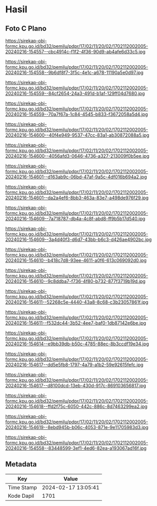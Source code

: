 # Hasil

## Foto C Plano

https://sirekap-obj-formc.kpu.go.id/bd32/pemilu/pdpr/17/02/11/20/02/1702112002005-20240216-154557--cbc4914c-f1f2-4f36-90d9-ab4afe6d33c5.jpg

https://sirekap-obj-formc.kpu.go.id/bd32/pemilu/pdpr/17/02/11/20/02/1702112002005-20240216-154558--9b6df8f7-3f5c-4e1c-a678-11190a5e0d97.jpg

https://sirekap-obj-formc.kpu.go.id/bd32/pemilu/pdpr/17/02/11/20/02/1702112002005-20240216-154559--84cf2654-24a3-491d-b1af-129ff04d7680.jpg

https://sirekap-obj-formc.kpu.go.id/bd32/pemilu/pdpr/17/02/11/20/02/1702112002005-20240216-154559--70a7f67a-1c84-4545-b833-f3672058a5d4.jpg

https://sirekap-obj-formc.kpu.go.id/bd32/pemilu/pdpr/17/02/11/20/02/1702112002005-20240216-154600--40f4e949-9537-47cc-83a1-ab30872088a5.jpg

https://sirekap-obj-formc.kpu.go.id/bd32/pemilu/pdpr/17/02/11/20/02/1702112002005-20240216-154600--4056afd3-0646-4736-a327-213009f0b5ee.jpg

https://sirekap-obj-formc.kpu.go.id/bd32/pemilu/pdpr/17/02/11/20/02/1702112002005-20240216-154601--d163ab9c-06bd-47af-9a5c-4df016b694a2.jpg

https://sirekap-obj-formc.kpu.go.id/bd32/pemilu/pdpr/17/02/11/20/02/1702112002005-20240216-154601--da2a4ef6-8bb3-463a-83e7-a498de976f29.jpg

https://sirekap-obj-formc.kpu.go.id/bd32/pemilu/pdpr/17/02/11/20/02/1702112002005-20240216-154609--7a718787-db4a-4c8f-abd8-ff9b5b17d540.jpg

https://sirekap-obj-formc.kpu.go.id/bd32/pemilu/pdpr/17/02/11/20/02/1702112002005-20240216-154609--3a4d40f3-d6d7-43bb-b6c3-d426ae4902bc.jpg

https://sirekap-obj-formc.kpu.go.id/bd32/pemilu/pdpr/17/02/11/20/02/1702112002005-20240216-154610--b418c7d8-93ee-4611-a0f6-613c069092d0.jpg

https://sirekap-obj-formc.kpu.go.id/bd32/pemilu/pdpr/17/02/11/20/02/1702112002005-20240216-154610--9c8ddba7-f736-4f80-b732-877f3719b19d.jpg

https://sirekap-obj-formc.kpu.go.id/bd32/pemilu/pdpr/17/02/11/20/02/1702112002005-20240216-154611--52268c5e-4440-43a8-8c68-c3b23057861f.jpg

https://sirekap-obj-formc.kpu.go.id/bd32/pemilu/pdpr/17/02/11/20/02/1702112002005-20240216-154611--f532dc44-3b52-4ee7-baf0-1db87142e6be.jpg

https://sirekap-obj-formc.kpu.go.id/bd32/pemilu/pdpr/17/02/11/20/02/1702112002005-20240216-154614--e9bb39db-b50c-4785-88ec-8b3ccdf19e34.jpg

https://sirekap-obj-formc.kpu.go.id/bd32/pemilu/pdpr/17/02/11/20/02/1702112002005-20240216-154617--dd5e5fb8-1797-4a79-a1b2-59e92615fefc.jpg

https://sirekap-obj-formc.kpu.go.id/bd32/pemilu/pdpr/17/02/11/20/02/1702112002005-20240216-154617--d8100dcd-13eb-430d-917c-869103656817.jpg

https://sirekap-obj-formc.kpu.go.id/bd32/pemilu/pdpr/17/02/11/20/02/1702112002005-20240216-154618--ffd2f75c-6050-442c-886c-8d7463299ea2.jpg

https://sirekap-obj-formc.kpu.go.id/bd32/pemilu/pdpr/17/02/11/20/02/1702112002005-20240216-154619--8ebd945b-b06c-4053-871e-9e11705983d3.jpg

https://sirekap-obj-formc.kpu.go.id/bd32/pemilu/pdpr/17/02/11/20/02/1702112002005-20240216-154558--83448599-3ef1-4ed6-82ea-a193067ad16f.jpg


## Metadata

| Key        | Value               |
| ---------- | ------------------- |
| Time Stamp | 2024-02-17 13:05:41 |
| Kode Dapil | 1701                |




